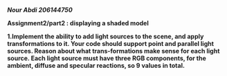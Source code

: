 ***Nour Abdi 206144750***

**Assignment2/part2 : displaying a shaded model**

**1.Implement the ability to add light sources to the scene, and apply transformations to
it. Your code should support point and parallel light sources. Reason about what trans-formations
make sense for each light source. Each light source must have three RGB components,
for the ambient, diffuse and specular reactions, so 9 values in total.**

